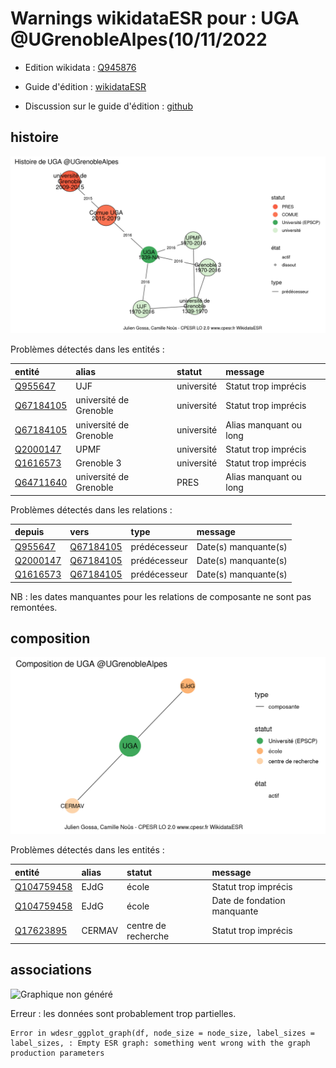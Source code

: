 Warnings wikidataESR pour : UGA @UGrenobleAlpes(10/11/2022
================

- Edition wikidata : [Q945876](https://www.wikidata.org/wiki/Q945876)
- Guide d'édition : [wikidataESR](https://github.com/cpesr/wikidataESR/)

- Discussion sur le guide d'édition : [github](https://github.com/cpesr/wikidataESR/issues)



## histoire 

![Graphique non généré](Q945876-histoire.png) 

Problèmes détectés dans les entités :

|entité                                               |alias                  |statut     |message                |
|:----------------------------------------------------|:----------------------|:----------|:----------------------|
|[Q955647](https://www.wikidata.org/wiki/Q955647)     |UJF                    |université |Statut trop imprécis   |
|[Q67184105](https://www.wikidata.org/wiki/Q67184105) |université de Grenoble |université |Statut trop imprécis   |
|[Q67184105](https://www.wikidata.org/wiki/Q67184105) |université de Grenoble |université |Alias manquant ou long |
|[Q2000147](https://www.wikidata.org/wiki/Q2000147)   |UPMF                   |université |Statut trop imprécis   |
|[Q1616573](https://www.wikidata.org/wiki/Q1616573)   |Grenoble 3             |université |Statut trop imprécis   |
|[Q64711640](https://www.wikidata.org/wiki/Q64711640) |université de Grenoble |PRES       |Alias manquant ou long |

Problèmes détectés dans les relations :

|depuis                                             |vers                                                 |type         |message              |
|:--------------------------------------------------|:----------------------------------------------------|:------------|:--------------------|
|[Q955647](https://www.wikidata.org/wiki/Q955647)   |[Q67184105](https://www.wikidata.org/wiki/Q67184105) |prédécesseur |Date(s) manquante(s) |
|[Q2000147](https://www.wikidata.org/wiki/Q2000147) |[Q67184105](https://www.wikidata.org/wiki/Q67184105) |prédécesseur |Date(s) manquante(s) |
|[Q1616573](https://www.wikidata.org/wiki/Q1616573) |[Q67184105](https://www.wikidata.org/wiki/Q67184105) |prédécesseur |Date(s) manquante(s) |

NB : les dates manquantes pour les relations de composante ne sont pas remontées. 



## composition 

![Graphique non généré](Q945876-composition.png) 

Problèmes détectés dans les entités :

|entité                                                 |alias  |statut              |message                     |
|:------------------------------------------------------|:------|:-------------------|:---------------------------|
|[Q104759458](https://www.wikidata.org/wiki/Q104759458) |EJdG   |école               |Statut trop imprécis        |
|[Q104759458](https://www.wikidata.org/wiki/Q104759458) |EJdG   |école               |Date de fondation manquante |
|[Q17623895](https://www.wikidata.org/wiki/Q17623895)   |CERMAV |centre de recherche |Statut trop imprécis        |

 



## associations 

![Graphique non généré](Q945876-associations.png) 

 


Erreur : les données sont probablement trop partielles.
```
Error in wdesr_ggplot_graph(df, node_size = node_size, label_sizes = label_sizes, : Empty ESR graph: something went wrong with the graph production parameters

``` 

